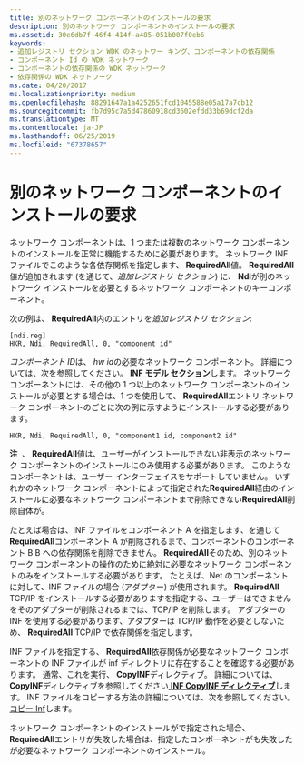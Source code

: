 ```yaml
---
title: 別のネットワーク コンポーネントのインストールの要求
description: 別のネットワーク コンポーネントのインストールの要求
ms.assetid: 30e6db7f-46f4-414f-a485-051b007f0eb6
keywords:
- 追加レジストリ セクション WDK のネットワー キング、コンポーネントの依存関係
- コンポーネント Id の WDK ネットワーク
- コンポーネントの依存関係の WDK ネットワーク
- 依存関係の WDK ネットワーク
ms.date: 04/20/2017
ms.localizationpriority: medium
ms.openlocfilehash: 88291647a1a4252651fcd1045588e05a17a7cb12
ms.sourcegitcommit: fb7d95c7a5d47860918cd3602efdd33b69dcf2da
ms.translationtype: MT
ms.contentlocale: ja-JP
ms.lasthandoff: 06/25/2019
ms.locfileid: "67378657"
---
```

# <a name="requiring-the-installation-of-another-network-component"></a>別のネットワーク コンポーネントのインストールの要求





ネットワーク コンポーネントは、1 つまたは複数のネットワーク コンポーネントのインストールを正常に機能するために必要があります。 ネットワーク INF ファイルでこのような各依存関係を指定します、 **RequiredAll**値。 **RequiredAll**値が追加されます (を通じて、*追加レジストリ セクション*) に、 **Ndi**が別のネットワーク インストールを必要とするネットワーク コンポーネントのキーコンポーネント。

次の例は、 **RequiredAll**内のエントリを*追加レジストリ セクション*:

```INF
[ndi.reg]
HKR, Ndi, RequiredAll, 0, "component id"
```

*コンポーネント ID*は、 *hw id*の必要なネットワーク コンポーネント。 詳細については、次を参照してください。 [ **INF モデル セクション**](https://docs.microsoft.com/windows-hardware/drivers/install/inf-models-section)します。 ネットワーク コンポーネントには、その他の 1 つ以上のネットワーク コンポーネントのインストールが必要とする場合は、1 つを使用して、 **RequiredAll**エントリ ネットワーク コンポーネントのごとに次の例に示すようにインストールする必要があります。

```INF
HKR, Ndi, RequiredAll, 0, "component1 id, component2 id"
```

**注**  、 **RequiredAll**値は、ユーザーがインストールできない非表示のネットワーク コンポーネントのインストールにのみ使用する必要があります。 このようなコンポーネントは、ユーザー インターフェイスをサポートしていません。 いずれかのネットワーク コンポーネントによって指定された**RequiredAll**経由のインストールに必要なネットワーク コンポーネントまで削除できない**RequiredAll**削除自体が。

 

たとえば場合は、INF ファイルをコンポーネント A を指定します、を通じて**RequiredAll**コンポーネント A が削除されるまで、コンポーネントのコンポーネント B B への依存関係を削除できません。 **RequiredAll**そのため、別のネットワーク コンポーネントの操作のために絶対に必要なネットワーク コンポーネントのみをインストールする必要があります。 たとえば、Net のコンポーネントに対して、INF ファイルの場合 (アダプター) が使用されます。 **RequiredAll** TCP/IP をインストールする必要がありますを指定する、ユーザーはできませんをそのアダプターが削除されるまでは、TCP/IP を削除します。 アダプターの INF を使用する必要があります、アダプターは TCP/IP 動作を必要としないため、 **RequiredAll** TCP/IP で依存関係を指定します。

INF ファイルを指定する、 **RequiredAll**依存関係が必要なネットワーク コンポーネントの INF ファイルが inf ディレクトリに存在することを確認する必要があります。 通常、これを実行、 **CopyINF**ディレクティブ。 詳細については、 **CopyINF**ディレクティブを参照してください[ **INF CopyINF ディレクティブ**](https://docs.microsoft.com/windows-hardware/drivers/install/inf-copyinf-directive)します。 INF ファイルをコピーする方法の詳細については、次を参照してください。[コピー Inf](https://docs.microsoft.com/windows-hardware/drivers/install/copying-inf-files)します。

ネットワーク コンポーネントのインストールがで指定された場合、 **RequiredAll**エントリが失敗した場合は、指定したコンポーネントがも失敗したが必要なネットワーク コンポーネントのインストール。

 

 





